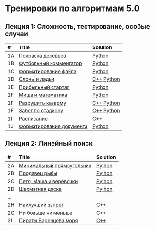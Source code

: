 # Тренировки по алгоритмам 5.0
## Лекция 1: Сложность, тестирование, особые случаи
| # | Title | Solution |
| :--- | :--- | :--- |
| 1A | <a href="https://contest.yandex.ru/contest/59539/problems/A/">Покраска деревьев</a> | <a href="/training-5.0/5-1a.py">Python</a> |
| 1B | <a href="https://contest.yandex.ru/contest/59539/problems/B/">Футбольный комментатор</a> | <a href="/training-5.0/5-1b.py">Python</a> |
| 1C | <a href="https://contest.yandex.ru/contest/59539/problems/C/">Форматирование файла</a> | <a href="/training-5.0/5-1c.py">Python</a> |
| 1D | <a href="https://contest.yandex.ru/contest/59539/problems/D/">Слоны и ладьи</a> | <a href="/training-5.0/5-1d.cpp">C++</a> <a href="/training-5.0/5-1d.py">Python</a> |
| 1E | <a href="https://contest.yandex.ru/contest/59539/problems/E/">Прибыльный стартап</a> | <a href="/training-5.0/5-1e.py">Python</a> |
| 1F | <a href="https://contest.yandex.ru/contest/59539/problems/F/">Миша и математика</a> | <a href="/training-5.0/5-1f.py">Python</a> |
| 1F | <a href="https://contest.yandex.ru/contest/59539/problems/G/">Разрушить казарму</a> | <a href="/training-5.0/5-1g.cpp">C++</a> <a href="/training-5.0/5-1g.py">Python</a> |
| 1F | <a href="https://contest.yandex.ru/contest/59539/problems/H/">Забег по стадиону</a> | <a href="/training-5.0/5-1h.cpp">C++</a> <a href="/training-5.0/5-1h.py">Python</a> |
| 1I | <a href="https://contest.yandex.ru/contest/59539/problems/I/">Расписание</a> | <a href="/training-5.0/5-1i.cpp">C++</a> |
| 1J | <a href="https://contest.yandex.ru/contest/59539/problems/J/">Форматирование документа</a> | <a href="/training-5.0/5-1j.py">Python</a> |

## Лекция 2: Линейный поиск
| # | Title | Solution |
| :--- | :--- | :--- |
| 2A | <a href="https://contest.yandex.ru/contest/59540/problems/A/">Минимальный прямоугольник</a> | <a href="/training-5.0/5-2a.py">Python</a> |
| 2B | <a href="https://contest.yandex.ru/contest/59540/problems/B/">Продавец рыбы</a> | <a href="/training-5.0/5-2b.py">Python</a> |
| 2C | <a href="https://contest.yandex.ru/contest/59540/problems/C/">Петя, Маша и верёвочки</a> | <a href="/training-5.0/5-2c.py">Python</a> |
| 2D | <a href="https://contest.yandex.ru/contest/59540/problems/D/">Шахматная доска</a> | <a href="/training-5.0/5-2d.py">Python</a> |
|...|
| 2H | <a href="https://contest.yandex.ru/contest/59540/problems/H/">Наилучший запрет</a> | <a href="/training-5.0/5-2h.cpp">C++</a> |
| 2G | <a href="https://contest.yandex.ru/contest/59540/problems/G/">Ни больше ни меньше</a> | <a href="/training-5.0/5-2g.cpp">C++</a> |
| 2I | <a href="https://contest.yandex.ru/contest/59540/problems/I/">Пираты Баренцева моря</a> | <a href="/training-5.0/5-2i.cpp">C++</a> |

